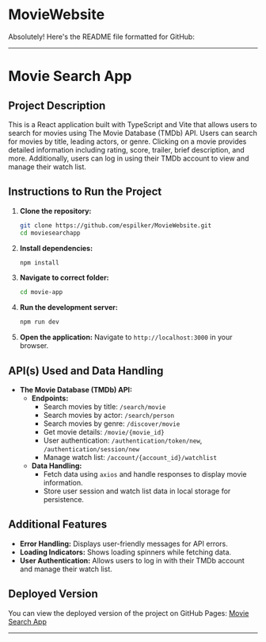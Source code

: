 # MovieWebsite
Absolutely! Here's the README file formatted for GitHub:

---

# Movie Search App

## Project Description

This is a React application built with TypeScript and Vite that allows users to search for movies using The Movie Database (TMDb) API. Users can search for movies by title, leading actors, or genre. Clicking on a movie provides detailed information including rating, score, trailer, brief description, and more. Additionally, users can log in using their TMDb account to view and manage their watch list.

## Instructions to Run the Project

1. **Clone the repository:**
   ```bash
   git clone https://github.com/espilker/MovieWebsite.git
   cd moviesearchapp
   ```

2. **Install dependencies:**
   ```bash
   npm install
   ```

3. **Navigate to correct folder:**
   ```bash
   cd movie-app
   ```

4. **Run the development server:**
   ```bash
   npm run dev
   ```

5. **Open the application:**
   Navigate to `http://localhost:3000` in your browser.

## API(s) Used and Data Handling

- **The Movie Database (TMDb) API:**
  - **Endpoints:**
    - Search movies by title: `/search/movie`
    - Search movies by actor: `/search/person`
    - Search movies by genre: `/discover/movie`
    - Get movie details: `/movie/{movie_id}`
    - User authentication: `/authentication/token/new`, `/authentication/session/new`
    - Manage watch list: `/account/{account_id}/watchlist`
  - **Data Handling:**
    - Fetch data using `axios` and handle responses to display movie information.
    - Store user session and watch list data in local storage for persistence.

## Additional Features

- **Error Handling:** Displays user-friendly messages for API errors.
- **Loading Indicators:** Shows loading spinners while fetching data.
- **User Authentication:** Allows users to log in with their TMDb account and manage their watch list.

## Deployed Version

You can view the deployed version of the project on GitHub Pages: [Movie Search App](https://espilker.github.io/MovieWebsite/)

---
